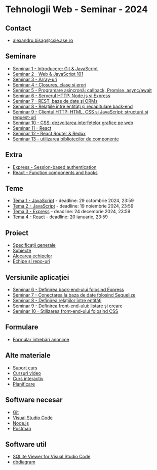 # Tehnologii Web - Seminar - 2024

## Contact
- alexandru.bisag@csie.ase.ro

## Seminare
- [Seminar 1 - Introducere: Git & JavaScript](./s1/README.md)
- [Seminar 2 - Web & JavaScript 101](./s2/README.md)
- [Seminar 3 - Array-uri](./s3/README.md)
- [Seminar 4 - Closures, clase și erori](./s4/README.md)
- [Seminar 5 - Programare asincronă: callback, Promise, async/await](./s5/README.md)
- [Seminar 6 - Serverul HTTP: Node.js și Express](./s6/README.md)
- [Seminar 7 - REST, baze de date și ORMs](./s7/README.md)
- [Seminar 8 - Relațiile între entități și recapitulare back-end](./s8/README.md)
- [Seminar 9 - Clientul HTTP: HTML, CSS și JavaScript: structură și request-uri](./s9/README.md)
- [Seminar 10 - CSS: dezvoltarea interfețelor grafice pe web](./s10/README.md)
- [Seminar 11 - React](./s11/README.md)
- [Seminar 12 - React Router & Redux](./s12/README.md)
- [Seminar 13 - utilizarea bibliotecilor de componente](./s13/README.md)

## Extra
- [Express - Session-based authentication](./extra/express-session-authentication)
- [React - Function components and hooks](./extra/react-hooks/)

## Teme
- [Tema 1 - JavaScript](./t1/README.md) - deadline: 29 octombrie 2024, 23:59
- [Tema 2 - JavaScript](./t2/README.md) - deadline: 19 noiembrie 2024, 23:59
- [Tema 3 - Express](./t3/README.md) - deadline: 24 decembrie 2024, 23:59
- [Tema 4 - React](./t4/README.md) - deadline: 20 ianuarie, 23:59

## Proiect
- [Specificații generale](https://docs.google.com/document/d/1HK2MVNMFAkI_o2VQY3R-3jxx51dDMbBRVlxuNm5knro/edit?tab=t.0)
- [Subiecte](https://drive.google.com/drive/u/1/folders/1n2jRA39x9xtuuvPxM87yJTiY9ObmLCmJ)
- [Alocarea echipelor](https://docs.google.com/spreadsheets/d/1MsbjXvQaodTD3bz-rz_2G7Eg-ZqV-sIgqfE2Jz0PjiE/edit?usp=sharing)
- [Echipe și repo-uri](https://docs.google.com/spreadsheets/d/1d8VrBwV6aoJeYhTNDEdYjshuEZ2TZ-S-_dzx8kRB368/edit?usp=sharing)

## Versiunile aplicației
- [Seminar 6 - Definirea back-end-ului folosind Express](https://github.com/axbg/webtech-24/releases/tag/app-after-lab-6)
- [Seminar 7 - Conectarea la baza de date folosind Sequelize](https://github.com/axbg/webtech-24/releases/tag/app-after-lab-7)
- [Seminar 8 - Definirea relațiilor între entități](https://github.com/axbg/webtech-24/releases/tag/app-after-lab-8)
- [Seminar 9 - Definirea front-end-ului: listare și creare](https://github.com/axbg/webtech-24/releases/tag/app-after-lab-9)
- [Seminar 10 - Stilizarea front-end-ului folosind CSS](https://github.com/axbg/webtech-24/releases/tag/app-after-lab-10)

## Formulare
- [Formular întrebări anonime](https://forms.gle/BuoJ3gvZbVnurxuL9)

## Alte materiale
- [Suport curs](https://drive.google.com/file/d/18InAYfTKeFywwDsty0mYbjz6t4HJlg-w/view?usp=sharing)
- [Cursuri video](https://www.youtube.com/watch?v=RLz2q9SKObw&list=PLYdpEVB86eG7P8z3bUn_lC7UZ-Jr4hUIR)
- [Curs interactiv](https://student.nextlab.tech/#/dashbard/public-library/6151e7da0c909059bda2f2df)
- [Planificare](https://docs.google.com/document/d/1XBQmrZBd-54zHDwqe8KGo58qhiaebgFo/edit?usp=sharing&ouid=114681964307685525851&rtpof=true&sd=true)

## Software necesar
- [Git](https://git-scm.com/downloads)
- [Visual Studio Code](https://code.visualstudio.com/download)
- [Node.js](https://nodejs.org/en/download)
- [Postman](https://www.postman.com/downloads/)

## Software util
- [SQLite Viewer for Visual Studio Code](https://marketplace.visualstudio.com/items?itemName=alexcvzz.vscode-sqlite)
- [dbdiagram](https://dbdiagram.io/home)
